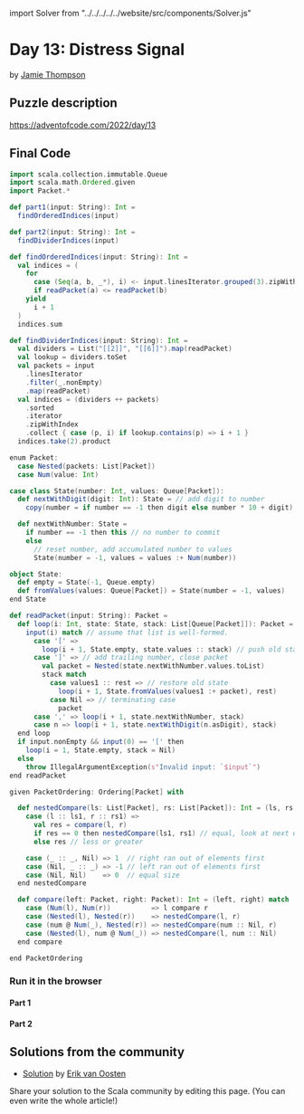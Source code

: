 import Solver from "../../../../../website/src/components/Solver.js"

# Day 13: Distress Signal
by [Jamie Thompson](https://twitter.com/bishabosha)

## Puzzle description

https://adventofcode.com/2022/day/13

## Final Code

```scala
import scala.collection.immutable.Queue
import scala.math.Ordered.given
import Packet.*

def part1(input: String): Int =
  findOrderedIndices(input)

def part2(input: String): Int =
  findDividerIndices(input)

def findOrderedIndices(input: String): Int =
  val indices = (
    for
      case (Seq(a, b, _*), i) <- input.linesIterator.grouped(3).zipWithIndex
      if readPacket(a) <= readPacket(b)
    yield
      i + 1
  )
  indices.sum

def findDividerIndices(input: String): Int =
  val dividers = List("[[2]]", "[[6]]").map(readPacket)
  val lookup = dividers.toSet
  val packets = input
    .linesIterator
    .filter(_.nonEmpty)
    .map(readPacket)
  val indices = (dividers ++ packets)
    .sorted
    .iterator
    .zipWithIndex
    .collect { case (p, i) if lookup.contains(p) => i + 1 }
  indices.take(2).product

enum Packet:
  case Nested(packets: List[Packet])
  case Num(value: Int)

case class State(number: Int, values: Queue[Packet]):
  def nextWithDigit(digit: Int): State = // add digit to number
    copy(number = if number == -1 then digit else number * 10 + digit)

  def nextWithNumber: State =
    if number == -1 then this // no number to commit
    else
      // reset number, add accumulated number to values
      State(number = -1, values = values :+ Num(number))

object State:
  def empty = State(-1, Queue.empty)
  def fromValues(values: Queue[Packet]) = State(number = -1, values)
end State

def readPacket(input: String): Packet =
  def loop(i: Int, state: State, stack: List[Queue[Packet]]): Packet =
    input(i) match // assume that list is well-formed.
      case '[' =>
        loop(i + 1, State.empty, state.values :: stack) // push old state to stack
      case ']' => // add trailing number, close packet
        val packet = Nested(state.nextWithNumber.values.toList)
        stack match
          case values1 :: rest => // restore old state
            loop(i + 1, State.fromValues(values1 :+ packet), rest)
          case Nil => // terminating case
            packet
      case ',' => loop(i + 1, state.nextWithNumber, stack)
      case n => loop(i + 1, state.nextWithDigit(n.asDigit), stack)
  end loop
  if input.nonEmpty && input(0) == '[' then
    loop(i = 1, State.empty, stack = Nil)
  else
    throw IllegalArgumentException(s"Invalid input: `$input`")
end readPacket

given PacketOrdering: Ordering[Packet] with

  def nestedCompare(ls: List[Packet], rs: List[Packet]): Int = (ls, rs) match
    case (l :: ls1, r :: rs1) =>
      val res = compare(l, r)
      if res == 0 then nestedCompare(ls1, rs1) // equal, look at next element
      else res // less or greater

    case (_ :: _, Nil) => 1  // right ran out of elements first
    case (Nil, _ :: _) => -1 // left ran out of elements first
    case (Nil, Nil)    => 0  // equal size
  end nestedCompare

  def compare(left: Packet, right: Packet): Int = (left, right) match
    case (Num(l), Num(r))          => l compare r
    case (Nested(l), Nested(r))    => nestedCompare(l, r)
    case (num @ Num(_), Nested(r)) => nestedCompare(num :: Nil, r)
    case (Nested(l), num @ Num(_)) => nestedCompare(l, num :: Nil)
  end compare

end PacketOrdering
```

### Run it in the browser

#### Part 1

<Solver puzzle="day13-part1" year="2022"/>

#### Part 2

<Solver puzzle="day13-part2" year="2022"/>

## Solutions from the community
- [Solution](https://github.com/erikvanoosten/advent-of-code/blob/main/src/main/scala/nl/grons/advent/y2022/Day13.scala) by [Erik van Oosten](https://github.com/erikvanoosten)

Share your solution to the Scala community by editing this page. (You can even write the whole article!)

